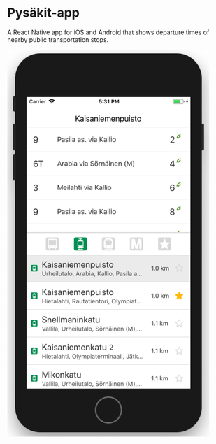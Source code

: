 # Pysäkit-app

A React Native app for iOS and Android that shows departure times of nearby public transportation stops.

![Screenshot on iPhone 7](screenshot.png)
